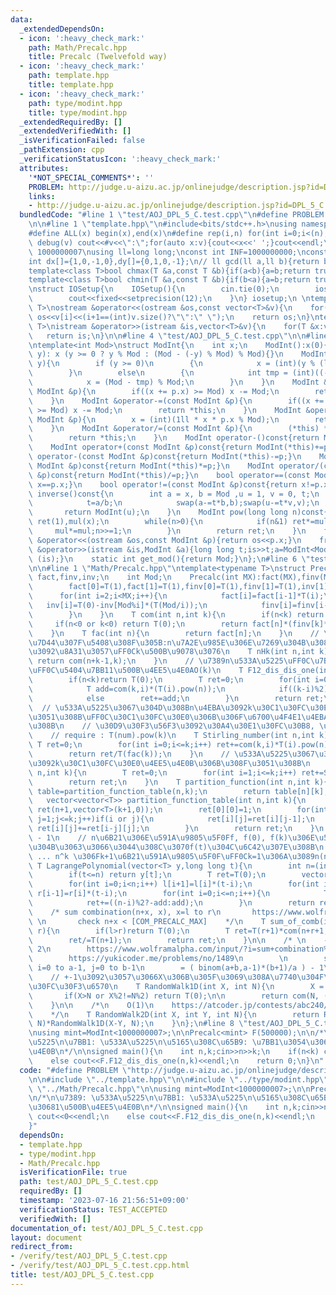 ```yaml
---
data:
  _extendedDependsOn:
  - icon: ':heavy_check_mark:'
    path: Math/Precalc.hpp
    title: Precalc (Twelvefold way)
  - icon: ':heavy_check_mark:'
    path: template.hpp
    title: template.hpp
  - icon: ':heavy_check_mark:'
    path: type/modint.hpp
    title: type/modint.hpp
  _extendedRequiredBy: []
  _extendedVerifiedWith: []
  _isVerificationFailed: false
  _pathExtension: cpp
  _verificationStatusIcon: ':heavy_check_mark:'
  attributes:
    '*NOT_SPECIAL_COMMENTS*': ''
    PROBLEM: http://judge.u-aizu.ac.jp/onlinejudge/description.jsp?id=DPL_5_C
    links:
    - http://judge.u-aizu.ac.jp/onlinejudge/description.jsp?id=DPL_5_C
  bundledCode: "#line 1 \"test/AOJ_DPL_5_C.test.cpp\"\n#define PROBLEM \"http://judge.u-aizu.ac.jp/onlinejudge/description.jsp?id=DPL_5_C\"\
    \n\n#line 1 \"template.hpp\"\n#include<bits/stdc++.h>\nusing namespace std;\n\
    #define ALL(x) begin(x),end(x)\n#define rep(i,n) for(int i=0;i<(n);i++)\n#define\
    \ debug(v) cout<<#v<<\":\";for(auto x:v){cout<<x<<' ';}cout<<endl;\n#define mod\
    \ 1000000007\nusing ll=long long;\nconst int INF=1000000000;\nconst ll LINF=1001002003004005006ll;\n\
    int dx[]={1,0,-1,0},dy[]={0,1,0,-1};\n// ll gcd(ll a,ll b){return b?gcd(b,a%b):a;}\n\
    template<class T>bool chmax(T &a,const T &b){if(a<b){a=b;return true;}return false;}\n\
    template<class T>bool chmin(T &a,const T &b){if(b<a){a=b;return true;}return false;}\n\
    \nstruct IOSetup{\n    IOSetup(){\n        cin.tie(0);\n        ios::sync_with_stdio(0);\n\
    \        cout<<fixed<<setprecision(12);\n    }\n} iosetup;\n \ntemplate<typename\
    \ T>\nostream &operator<<(ostream &os,const vector<T>&v){\n    for(int i=0;i<(int)v.size();i++)\
    \ os<<v[i]<<(i+1==(int)v.size()?\"\":\" \");\n    return os;\n}\ntemplate<typename\
    \ T>\nistream &operator>>(istream &is,vector<T>&v){\n    for(T &x:v)is>>x;\n \
    \   return is;\n}\n\n#line 4 \"test/AOJ_DPL_5_C.test.cpp\"\n\n#line 1 \"type/modint.hpp\"\
    \ntemplate<int Mod>\nstruct ModInt{\n    int x;\n    ModInt():x(0){}\n    ModInt(int\
    \ y): x (y >= 0 ? y % Mod : (Mod - (-y) % Mod) % Mod){}\n    ModInt(long long\
    \ y){\n        if (y >= 0)\n        {\n            x = (int)(y % (ll)(Mod));\n\
    \        }\n        else\n        {\n            int tmp = (int)((-y) % (ll)Mod);\n\
    \            x = (Mod - tmp) % Mod;\n        }\n    }\n    ModInt &operator+=(const\
    \ ModInt &p){\n        if((x += p.x) >= Mod) x -= Mod;\n        return *this;\n\
    \    }\n    ModInt &operator-=(const ModInt &p){\n        if((x += Mod - p.x)\
    \ >= Mod) x -= Mod;\n        return *this;\n    }\n    ModInt &operator*=(const\
    \ ModInt &p){\n        x = (int)(1ll * x * p.x % Mod);\n        return *this;\n\
    \    }\n    ModInt &operator/=(const ModInt &p){\n        (*this) *= p.inverse();\n\
    \        return *this;\n    }\n    ModInt operator-()const{return ModInt(-x);}\n\
    \    ModInt operator+(const ModInt &p)const{return ModInt(*this)+=p;}\n    ModInt\
    \ operator-(const ModInt &p)const{return ModInt(*this)-=p;}\n    ModInt operator*(const\
    \ ModInt &p)const{return ModInt(*this)*=p;}\n    ModInt operator/(const ModInt\
    \ &p)const{return ModInt(*this)/=p;}\n    bool operator==(const ModInt &p)const{return\
    \ x==p.x;}\n    bool operator!=(const ModInt &p)const{return x!=p.x;}\n    ModInt\
    \ inverse()const{\n        int a = x, b = Mod ,u = 1, v = 0, t;\n        while(b>0){\n\
    \            t=a/b;\n            swap(a-=t*b,b);swap(u-=t*v,v);\n        }\n \
    \       return ModInt(u);\n    }\n    ModInt pow(long long n)const{\n        ModInt\
    \ ret(1),mul(x);\n        while(n>0){\n            if(n&1) ret*=mul;\n       \
    \     mul*=mul;n>>=1;\n        }\n        return ret;\n    }\n    friend ostream\
    \ &operator<<(ostream &os,const ModInt &p){return os<<p.x;}\n    friend istream\
    \ &operator>>(istream &is,ModInt &a){long long t;is>>t;a=ModInt<Mod>(t);return\
    \ (is);}\n    static int get_mod(){return Mod;}\n};\n#line 6 \"test/AOJ_DPL_5_C.test.cpp\"\
    \n\n#line 1 \"Math/Precalc.hpp\"\ntemplate<typename T>\nstruct Precalc{\n    vector<T>\
    \ fact,finv,inv;\n    int Mod;\n    Precalc(int MX):fact(MX),finv(MX),inv(MX),Mod(T::get_mod()){\n\
    \        fact[0]=T(1),fact[1]=T(1),finv[0]=T(1),finv[1]=T(1),inv[1]=T(1);\n  \
    \      for(int i=2;i<MX;i++){\n            fact[i]=fact[i-1]*T(i);\n         \
    \   inv[i]=T(0)-inv[Mod%i]*(T(Mod/i));\n            finv[i]=finv[i-1]*inv[i];\n\
    \        }\n    }\n    T com(int n,int k){\n        if(n<k) return T(0);\n   \
    \     if(n<0 or k<0) return T(0);\n        return fact[n]*(finv[k]*finv[n-k]);\n\
    \    }\n    T fac(int n){\n        return fact[n];\n    }\n    // \u91CD\u8907\
    \u7D44\u307F\u5408\u308F\u305B:n\u7A2E\u985E\u306E\u7269\u304B\u3089\u91CD\u8907\
    \u3092\u8A31\u3057\uFF0Ck\u500B\u9078\u3076\n    T nHk(int n,int k){\n       \
    \ return com(n+k-1,k);\n    }\n    // \u7389n\u533A\u5225\uFF0C\u7BB1k\u533A\u5225\
    \uFF0C\u5404\u7BB11\u500B\u4EE5\u4E0AO(k)\n    T F12_dis_dis_one(int n,int k){\n\
    \        if(n<k)return T(0);\n        T ret=0;\n        for(int i=0;i<=k;i++){\n\
    \            T add=com(k,i)*(T(i).pow(n));\n            if((k-i)%2) ret-=add;\n\
    \            else        ret+=add;\n        }\n        return ret;\n    }\n  \
    \  // \u533A\u5225\u3067\u304D\u308Bn\u4EBA\u3092k\u30C1\u30FC\u30E0\u306B\u308F\
    \u3051\u308B\uFF0C\u30C1\u30FC\u30E0\u306B\u306F\u6700\u4F4E1\u4EBA\u5C5E\u3059\
    \u308B\n    // \u30D9\u30F3\u56F3\u3092\u30A4\u30E1\u30FC\u30B8, \u5305\u9664\n\
    \    // require : T(num).pow(k)\n    T Stirling_number(int n,int k){\n       \
    \ T ret=0;\n        for(int i=0;i<=k;i++) ret+=com(k,i)*T(i).pow(n)*((k-i)%2?(-1):1);\n\
    \        return ret/T(fac(k));\n    }\n    // \u533A\u5225\u3067\u304D\u308Bn\u4EBA\
    \u3092k\u30C1\u30FC\u30E0\u4EE5\u4E0B\u306B\u308F\u3051\u308B\n    T Bell_number(int\
    \ n,int k){\n        T ret=0;\n        for(int i=1;i<=k;i++) ret+=Stirling_number(n,i);\n\
    \        return ret;\n    }\n    T partition_function(int n,int k){\n        auto\
    \ table=partition_function_table(n,k);\n        return table[n][k];\n    }\n \
    \   vector<vector<T>> partition_function_table(int n,int k){\n        vector<vector<T>>\
    \ ret(n+1,vector<T>(k+1,0));\n        ret[0][0]=1;\n        for(int i=0;i<=n;i++)for(int\
    \ j=1;j<=k;j++)if(i or j){\n            ret[i][j]=ret[i][j-1];\n            if(i-j>=0)\
    \ ret[i][j]+=ret[i-j][j];\n        }\n        return ret;\n    }\n    // n = y.size\
    \ - 1\n    // n\u6B21\u306E\u591A\u9805\u5F0Ff, f(0), f(k)\u306E\u5024\u304C\u308F\
    \u304B\u3063\u3066\u3044\u308C\u3070f(t)\u304C\u6C42\u307E\u308B\n    // 1^k +\
    \ ... n^k \u306Fk+1\u6B21\u591A\u9805\u5F0F\uFF0Ck=1\u306A\u3089n(n+1)/2\n   \
    \ T LagrangePolynomial(vector<T> y,long long t){\n        int n=(int)y.size()-1;\n\
    \        if(t<=n) return y[t];\n        T ret=T(0);\n        vector<T> l(n+1,1),r(n+1,1);\n\
    \        for(int i=0;i<n;i++) l[i+1]=l[i]*(t-i);\n        for(int i=n;i>0;i--)\
    \ r[i-1]=r[i]*(t-i);\n        for(int i=0;i<=n;i++){\n            T add=y[i]*l[i]*r[i]*finv[i]*finv[n-i];\n\
    \            ret+=((n-i)%2?-add:add);\n        }\n        return ret;\n    }\n\
    \    /* sum combination(n+x, x), x=l to r\n       https://www.wolframalpha.com/input/?i=sum+combination%28n%2Bx+%2Cx%29%2C+x%3Dl+to+r&lang=ja\
    \ \n       check n+x < [COM_PRECALC_MAX]    */\n    T sum_of_comb(int n,int l,int\
    \ r){\n        if(l>r)return T(0);\n        T ret=T(r+1)*com(n+r+1,r+1)-T(l)*com(l+n,l);\n\
    \        ret/=T(n+1);\n        return ret;\n    }\n\n    /* \n    - sum of comb\
    \ 2\n        https://www.wolframalpha.com/input/?i=sum+combination%28i%2Bj%2Ci%29%2C+i%3D0+to+a-1%2C+j%3D0+to+b-1&lang=ja\n\
    \        https://yukicoder.me/problems/no/1489\n        \n        sum binom(i+j,i)\
    \ i=0 to a-1, j=0 to b-1\n        = ( binom(a+b,a-1)*(b+1)/a ) - 1\n    */\n\n\
    \    // +-1\u3092\u3057\u3066X\u306B\u305F\u3069\u308A\u7740\u304F\u30D1\u30BF\
    \u30FC\u30F3\u6570\n    T RandomWalk1D(int X, int N){\n        X = abs(X);\n \
    \       if(X>N or X%2!=N%2) return T(0);\n\n        return com(N, (N+X)/2);\n\
    \    }\n\n    /*\n    O(1)\n    https://atcoder.jp/contests/abc240/editorial/3423\n\
    \    */\n    T RandomWalk2D(int X, int Y, int N){\n        return RandomWalk1D(X+Y,\
    \ N)*RandomWalk1D(X-Y, N);\n    }\n};\n#line 8 \"test/AOJ_DPL_5_C.test.cpp\"\n\
    \nusing mint=ModInt<1000000007>;\n\nPrecalc<mint> F(500000);\n\n/*\n\u7389: \u533A\
    \u5225\n\u7BB1: \u533A\u5225\n\u5165\u308C\u65B9: \u7BB1\u3054\u30681\u500B\u4EE5\
    \u4E0B\n*/\n\nsigned main(){\n    int n,k;cin>>n>>k;\n    if(n<k) cout<<0<<endl;\n\
    \    else cout<<F.F12_dis_dis_one(n,k)<<endl;\n    return 0;\n}\n"
  code: "#define PROBLEM \"http://judge.u-aizu.ac.jp/onlinejudge/description.jsp?id=DPL_5_C\"\
    \n\n#include \"../template.hpp\"\n\n#include \"../type/modint.hpp\"\n\n#include\
    \ \"../Math/Precalc.hpp\"\n\nusing mint=ModInt<1000000007>;\n\nPrecalc<mint> F(500000);\n\
    \n/*\n\u7389: \u533A\u5225\n\u7BB1: \u533A\u5225\n\u5165\u308C\u65B9: \u7BB1\u3054\
    \u30681\u500B\u4EE5\u4E0B\n*/\n\nsigned main(){\n    int n,k;cin>>n>>k;\n    if(n<k)\
    \ cout<<0<<endl;\n    else cout<<F.F12_dis_dis_one(n,k)<<endl;\n    return 0;\n\
    }"
  dependsOn:
  - template.hpp
  - type/modint.hpp
  - Math/Precalc.hpp
  isVerificationFile: true
  path: test/AOJ_DPL_5_C.test.cpp
  requiredBy: []
  timestamp: '2023-07-16 21:56:51+09:00'
  verificationStatus: TEST_ACCEPTED
  verifiedWith: []
documentation_of: test/AOJ_DPL_5_C.test.cpp
layout: document
redirect_from:
- /verify/test/AOJ_DPL_5_C.test.cpp
- /verify/test/AOJ_DPL_5_C.test.cpp.html
title: test/AOJ_DPL_5_C.test.cpp
---
```

